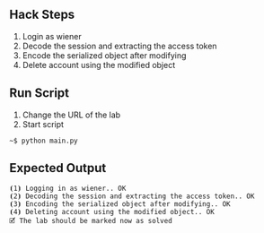 ## Hack Steps

1. Login as wiener
2. Decode the session and extracting the access token
3. Encode the serialized object after modifying
4. Delete account using the modified object

## Run Script

1. Change the URL of the lab
2. Start script

```
~$ python main.py
```

## Expected Output

```
⦗1⦘ Logging in as wiener.. OK
⦗2⦘ Decoding the session and extracting the access token.. OK
⦗3⦘ Encoding the serialized object after modifying.. OK
⦗4⦘ Deleting account using the modified object.. OK
🗹 The lab should be marked now as solved
```
